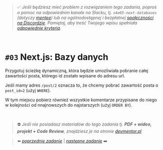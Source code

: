 > :white_check_mark: *Jeśli będziesz mieć problem z rozwiązaniem tego zadania, poproś o pomoc na odpowiednim kanale na Slacku, tj. `s4e05-next-databases` (dotyczy [mentee](https://devmentor.pl/mentoring-javascript/)) lub na ogólnodostępnej i bezpłatnej [społeczności na Discordzie](https://devmentor.pl/discord). Pamiętaj, aby treść Twojego wpisu spełniała [odpowiednie kryteria](https://devmentor.pl/jak-prosic-o-pomoc/).*

&nbsp;

# `#03` Next.js: Bazy danych

Przygotuj ścieżkę dynamiczną, która będzie umozliwiała pobranie całej zawartości posta, którego id zostało wpisane do adresu url.

Jeśli mamy adres `/post/2` oznacza to, że chcemy pobrać zawartość posta o `post_id=2` (użyj `WHERE`).

W tym miejscu pobierz również wszystkie komentarze przypisane do niego w kolejności od nnajnowszych do najstarszych (użyj `ORDER BY`).

&nbsp;
> :no_entry: *Jeśli nie posiadasz materiałów do tego zadania tj. **PDF + wideo, projekt + Code Review**, znajdziesz je na stronie [devmentor.pl](https://devmentor.pl/workshop-next-databases)*

> :arrow_left: [*poprzednie zadanie*](./../02) | [*następne zadanie*](./../04) :arrow_right:
